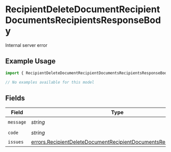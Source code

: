 # RecipientDeleteDocumentRecipientDocumentsRecipientsResponseBody

Internal server error

## Example Usage

```typescript
import { RecipientDeleteDocumentRecipientDocumentsRecipientsResponseBody } from "@documenso/sdk-typescript/models/errors";

// No examples available for this model
```

## Fields

| Field                                                                                                                                                  | Type                                                                                                                                                   | Required                                                                                                                                               | Description                                                                                                                                            |
| ------------------------------------------------------------------------------------------------------------------------------------------------------ | ------------------------------------------------------------------------------------------------------------------------------------------------------ | ------------------------------------------------------------------------------------------------------------------------------------------------------ | ------------------------------------------------------------------------------------------------------------------------------------------------------ |
| `message`                                                                                                                                              | *string*                                                                                                                                               | :heavy_check_mark:                                                                                                                                     | N/A                                                                                                                                                    |
| `code`                                                                                                                                                 | *string*                                                                                                                                               | :heavy_check_mark:                                                                                                                                     | N/A                                                                                                                                                    |
| `issues`                                                                                                                                               | [errors.RecipientDeleteDocumentRecipientDocumentsRecipientsIssues](../../models/errors/recipientdeletedocumentrecipientdocumentsrecipientsissues.md)[] | :heavy_minus_sign:                                                                                                                                     | N/A                                                                                                                                                    |